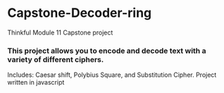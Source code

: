 # Capstone-Decoder-ring
Thinkful Module 11 Capstone project
### This project allows you to encode and decode text with a variety of different ciphers. 
Includes: Caesar shift, Polybius Square, and Substitution Cipher. Project written in javascript 
